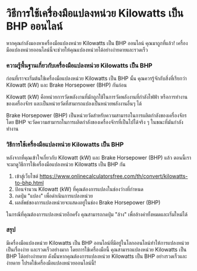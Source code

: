 วิธีการใช้เครื่องมือแปลงหน่วย Kilowatts เป็น BHP ออนไลน์
========================================================

หากคุณกำลังมองหาเครื่องมือแปลงหน่วย Kilowatts เป็น BHP ออนไลน์ คุณมาถูกที่แล้ว! เครื่องมือแปลงหน่วยออนไลน์นี้จะช่วยให้คุณแปลงหน่วยได้อย่างง่ายดายและรวดเร็ว

### ความรู้พื้นฐานเกี่ยวกับเครื่องมือแปลงหน่วย Kilowatts เป็น BHP

ก่อนที่เราจะเริ่มต้นใช้เครื่องมือแปลงหน่วย Kilowatts เป็น BHP นั้น คุณควรรู้จักกับสิ่งที่เรียกว่า Kilowatt (kW) และ Brake Horsepower (BHP) กันก่อน

Kilowatt (kW) คือหน่วยการวัดพลังงานที่มักถูกใช้ในการวัดพลังงานที่กำลังไฟฟ้า หรือการทำงานของเครื่องจักร และเป็นหน่วยวัดที่สามารถแปลงเป็นหน่วยพลังงานอื่นๆ ได้

Brake Horsepower (BHP) เป็นหน่วยวัดสำหรับความสามารถในการผลิตกำลังของเครื่องจักร โดย BHP จะวัดความสามารถในการผลิตกำลังของเครื่องจักรที่เป็นไปได้จริง ๆ ในขณะที่มันกำลังทำงาน

### วิธีการใช้เครื่องมือแปลงหน่วย Kilowatts เป็น BHP

หลังจากที่คุณเข้าใจเกี่ยวกับ Kilowatt (kW) และ Brake Horsepower (BHP) แล้ว ตอนนี้เราจะมาดูวิธีการใช้เครื่องมือแปลงหน่วย Kilowatts เป็น BHP กัน

1. เข้าสู่เว็บไซต์ <https://www.onlinecalculatorsfree.com/th/convert/kilowatts-to-bhp.html>
2. ป้อนจำนวน Kilowatt (kW) ที่คุณต้องการแปลงในช่องว่างที่กำหนด
3. กดปุ่ม "แปลง" เพื่อดำเนินการแปลงหน่วย
4. ผลลัพธ์ของการแปลงหน่วยจะแสดงอยู่ในช่อง Brake Horsepower (BHP)

ในกรณีที่คุณต้องการแปลงหน่วยอีกครั้ง คุณสามารถกดปุ่ม "ล้าง" เพื่อล้างค่าทั้งหมดและเริ่มใหม่ได้

### สรุป

มีเครื่องมือแปลงหน่วย Kilowatts เป็น BHP ออนไลน์ที่มีอยู่ในโลกออนไลน์ทำให้การแปลงหน่วยเป็นเรื่องง่าย และรวดเร็วอย่างมาก โดยการใช้เครื่องมือนี้ คุณสามารถแปลงหน่วย Kilowatts เป็น BHP ได้อย่างง่ายดาย ดังนั้นหากคุณต้องการแปลงหน่วย Kilowatts เป็น BHP อย่างรวดเร็วและง่ายดาย โปรดใช้เครื่องมือแปลงหน่วยออนไลน์นี้!